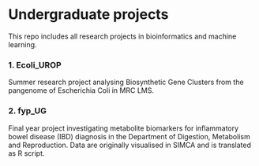 # Undergraduate projects 
This repo includes all research projects in bioinformatics and machine learning.

### 1. Ecoli_UROP
Summer research project analysing Biosynthetic Gene Clusters from the pangenome of Escherichia Coli in MRC LMS.

### 2. fyp_UG
Final year project investigating metabolite biomarkers for inflammatory bowel disease (IBD) diagnosis in the Department of Digestion, Metabolism and Reproduction.
Data are originally visualised in SIMCA and is translated as R script.

